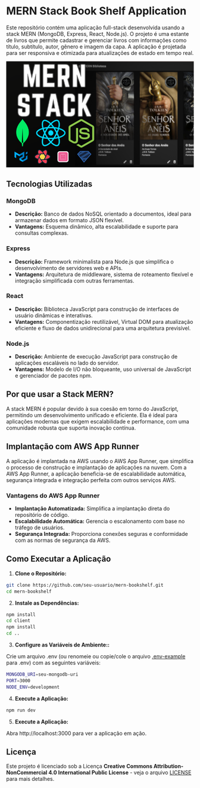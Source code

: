 # MERN Stack Book Shelf Application

Este repositório contém uma aplicação full-stack desenvolvida usando a stack MERN (MongoDB, Express, React, Node.js). O projeto é uma estante de livros que permite cadastrar e gerenciar livros com informações como título, subtítulo, autor, gênero e imagem da capa. A aplicação é projetada para ser responsiva e otimizada para atualizações de estado em tempo real.

![capa do curso](capa.png)

## Tecnologias Utilizadas

### MongoDB

- **Descrição:** Banco de dados NoSQL orientado a documentos, ideal para armazenar dados em formato JSON flexível.
- **Vantagens:** Esquema dinâmico, alta escalabilidade e suporte para consultas complexas.

### Express

- **Descrição:** Framework minimalista para Node.js que simplifica o desenvolvimento de servidores web e APIs.
- **Vantagens:** Arquitetura de middleware, sistema de roteamento flexível e integração simplificada com outras ferramentas.

### React

- **Descrição:** Biblioteca JavaScript para construção de interfaces de usuário dinâmicas e interativas.
- **Vantagens:** Componentização reutilizável, Virtual DOM para atualização eficiente e fluxo de dados unidirecional para uma arquitetura previsível.

### Node.js

- **Descrição:** Ambiente de execução JavaScript para construção de aplicações escaláveis no lado do servidor.
- **Vantagens:** Modelo de I/O não bloqueante, uso universal de JavaScript e gerenciador de pacotes npm.

## Por que usar a Stack MERN?

A stack MERN é popular devido à sua coesão em torno do JavaScript, permitindo um desenvolvimento unificado e eficiente. Ela é ideal para aplicações modernas que exigem escalabilidade e performance, com uma comunidade robusta que suporta inovação contínua.

## Implantação com AWS App Runner

A aplicação é implantada na AWS usando o AWS App Runner, que simplifica o processo de construção e implantação de aplicações na nuvem. Com a AWS App Runner, a aplicação beneficia-se de escalabilidade automática, segurança integrada e integração perfeita com outros serviços AWS.

### Vantagens do AWS App Runner

- **Implantação Automatizada:** Simplifica a implantação direta do repositório de código.
- **Escalabilidade Automática:** Gerencia o escalonamento com base no tráfego de usuários.
- **Segurança Integrada:** Proporciona conexões seguras e conformidade com as normas de segurança da AWS.

## Como Executar a Aplicação

1. **Clone o Repositório:**

```bash
git clone https://github.com/seu-usuario/mern-bookshelf.git
cd mern-bookshelf
```

2. **Instale as Dependências:**

```bash
npm install
cd client
npm install
cd ..
```

3. **Configure as Variáveis de Ambiente::**

Crie um arquivo .env (ou renomeie ou copie/cole o arquivo [.env-example](.env-example) para .env) com as seguintes variáveis:

```bash
MONGODB_URI=seu-mongodb-uri
PORT=3000
NODE_ENV=development
```

4. **Execute a Aplicação:**

```bash
npm run dev
```

5. **Execute a Aplicação:**

Abra http://localhost:3000 para ver a aplicação em ação.

## Licença

Este projeto é licenciado sob a Licença **Creative Commons Attribution-NonCommercial 4.0 International Public License** - veja o arquivo [LICENSE](LICENSE) para mais detalhes.

